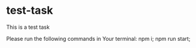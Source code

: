 # test-task

This is a test task

Please run the following commands in Your terminal:
npm i;
npm run start;
